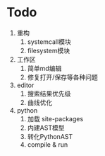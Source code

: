 # Todo

1. 重构
   1. systemcall模块
   2. filesystem模块
2. 工作区
   1. 简单md编辑
   2. 修复打开/保存等各种问题
3. editor
   1. 搜索结果优先级
   2. 曲线优化
4. python
   1. 加载 site-packages
   2. 内建AST模型
   3. 转化PythonAST
   4. compile & run